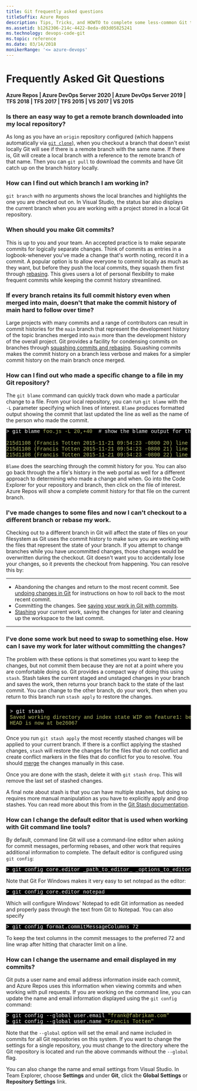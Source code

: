 ```yaml
---
title: Git frequently asked questions
titleSuffix: Azure Repos
description: Tips, Tricks, and HOWTO to complete some less-common Git tasks.
ms.assetid: b1262306-214c-4422-8eda-d03d05825241
ms.technology: devops-code-git 
ms.topic: reference
ms.date: 03/14/2018
monikerRange: '<= azure-devops'
---
```



#  Frequently Asked Git Questions

**Azure Repos | Azure DevOps Server 2020 | Azure DevOps Server 2019 | TFS 2018 | TFS 2017 | TFS 2015 | VS 2017 | VS 2015**

### Is there an easy way to get a remote branch downloaded into my local repository?

As long as you have an `origin` repository configured (which happens automatically via [`git clone`](clone.md)), when you checkout a
 branch that doesn't exist locally Git will see if there is a remote branch with the same name. 
If there is, Git will create a local branch with a reference to the remote branch of that name. 
Then you can `git pull` to download the commits and have Git catch up on the branch history locally.

### How can I find out which branch I am working in?

`git branch` with no arguments shows the local branches and highlights the one you are checked out on. In Visual Studio, the status bar also displays the current branch
when you are working with a project stored in a local Git repository. 

### When should you make Git commits?
This is up to you and your team. An accepted practice is to make separate commits for logically separate changes. Think of commits as entries in a logbook-whenever you've made a change that's worth noting, record it in a commit.
A popular option is to allow everyone to commit locally as much as they want, but before they push the local commits, they squash them first through [rebasing](rebase.md).
This gives users a lot of personal flexibility to make frequent commits while keeping the commit history streamlined. 

### If every branch retains its full commit history even when merged into main, doesn't that make the commit history of main hard to follow over time?

Large projects with many commits and a range of contributors can result in commit histories for the `main` branch that represent 
the development history of the topic branches merged into `main` more than the development history of the overall project. 
Git provides a facility for condensing commits on branches through [squashing commits and rebasing](rebase.md). 
Squashing commits makes the commit history on a branch less verbose and makes for a simpler commit history on the main branch once merged.

### How can I find out who made a specific change to a file in my Git repository?

The `git blame` command can quickly track down who made a particular change to a file. From your local repository, you can run `git blame` with the `-L`
parameter specifying which lines of interest. `Blame` produces formatted output showing the commit that last updated the line as well as the name of the person 
who made the commit. 

<pre style="color:white;background-color:black;font-family:Consolas,Courier,monospace;">
&gt; git blame <font color="#b5bd68">foo.js -L 20,+40</font>  # show the blame output for the next forty lines starting at line 20
<font color="#b5bd68">
215d1108 (Francis Totten 2015-11-21 09:54:23 -0800 20) line 20 of the code
215d1108 (Francis Totten 2015-11-21 09:54:23 -0800 21) line 21 of the code
215d1108 (Francis Totten 2015-11-21 09:54:23 -0800 22) line 22 of the code</font>
</pre>

`Blame` does the searching through the commit history for you. You can also go back through the a file's history in the web portal as well for a different approach to determining
who made a change and when. Go into the Code Explorer for your repository and branch, then click on the file of interest. Azure Repos will show a complete
commit history for that file on the current branch.

### I've made changes to some files and now I can't checkout to a different branch or rebase my work.
Checking out to a different branch in Git will affect the state of files on your filesystem as Git uses the commit history to make sure you are working with the files
that represent the state of your branch. If you attempt to change branches while you have uncommitted changes, those changes would be overwritten during the checkout. Git doesn't
want you to accidentally lose your changes, so it prevents the checkout from happening. You can resolve this by:

---
- Abandoning the changes and return to the most recent commit. See [undoing changes in Git](undo.md) for instructions on how to roll back to the most recent commit.  
- Committing the changes. See [saving your work in Git with commits](commits.md). 
- [Stashing](howto.md#stash) your current work, saving the changes for later and cleaning up the workspace to the last commit.    

---

<a name="stash"> </a>
### I've done some work but need to swap to something else. How can I save my work for later without committing the changes?

The problem with these options is that sometimes you want to keep the changes, but not commit them because they are not at a point where you are comfortable doing so. Git 
provides a compact way of doing this using `stash`. Stash takes the current staged and unstaged changes in your branch and saves the work, then returns your branch back to the state of
the last commit. You can change to the other branch, do your work, then when you return to this branch run `stash apply` to restore the changes.

<pre style="color:white;background-color:black;font-family:Consolas,Courier,monospace;padding:10px">
&gt; git stash
<font color="#b5bd68">Saved working directory and index state WIP on feature1: be26067 updated endpoint docs
HEAD is now at be26067</font>
</pre>

Once you run `git stash apply` the most recently stashed changes will be applied to your current branch. If there is a conflict applying the stashed changes, 
`stash` will restore the changes for the files that do not conflict and create conflict markers in the files that do conflict for you to resolve. You should 
[merge](merging.md) the changes manually in this case.

Once you are done with the stash, delete it with `git stash drop`. This will remove the last set of stashed changes.

A final note about stash is that you can have multiple stashes, but doing so requires more manual manipulation as you have to explicitly apply and drop stashes. You can read more about
this from in the [Git Stash documentation](https://git-scm.com/book/en/v1/Git-Tools-Stashing).


### How can I change the default editor that is used when working with Git command line tools?

By default, command line Git will use a command-line editor when asking for commit messages, performing rebases, and other work that requires additional information to 
complete. The default editor is configured using `git config`:

<pre style="color:white;background-color:black;font-family:Consolas,Courier,monospace;">
&gt; git config core.editor _path_to_editor_ _options_to_editor_
</pre>

Note that Git For Windows makes it very easy to set notepad as the editor:

<pre style="color:white;background-color:black;font-family:Consolas,Courier,monospace;">
&gt; git config core.editor notepad
</pre>

Which will configure Windows' Notepad to edit Git information as needed and properly pass through the text from Git to Notepad. You can also specify 

<pre style="color:white;background-color:black;font-family:Consolas,Courier,monospace;">
&gt; git config format.commitMessageColumns 72 
</pre>

To keep the text columns in the commit messages to the preferred 72 and line wrap after hitting that character limit on a line.

### How can I change the username and email displayed in my commits?

Git puts a user name and email address information inside each commit, and Azure Repos uses this information when viewing commits and when working with pull requests.
If you are working on the command line, you can update the name and email information displayed using the `git config` command:

<pre style="color:white;background-color:black;font-family:Consolas,Courier,monospace;">
&gt; git config --global user.email <font color="#b5bd68">"frank@fabrikam.com"</font>
&gt; git config --global user.name <font color="#b5bd68">"Francis Totten"</font>
</pre>

Note that the `--global` option will set the email and name included in commits for all Git repositories on this system. If you want to change the settings for a single
repository, you must change to the directory where the Git repository is located and run the above commands without the `--global` flag.

You can also change the name and email settings from Visual Studio. In Team Explorer, choose **Settings** and under **Git**, click the **Global Settings** or **Repository Settings** link.  

